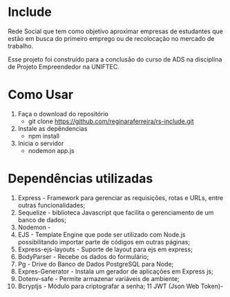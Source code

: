# Include
Rede Social que tem como objetivo aproximar empresas de estudantes que estão em busca do primeiro emprego ou de recolocação no mercado de trabalho.

Esse projeto foi construído para a conclusão do curso de ADS na disciplina de Projeto Empreendedor na UNIFTEC.

# Como Usar
1. Faça o download do repositório
    - git clone https://github.com/reginaraferreira/rs-include.git
2. Instale as depêndencias
    - npm install
3. Inicia o servidor
    - nodemon app.js

# Dependências utilizadas
1. Express - Framework para gerenciar as requisições, rotas e URLs, entre outras funcionalidades;
2. Sequelize - biblioteca Javascript que facilita o gerenciamento de um banco de dados;
3. Nodemon - 
4. EJS - Template Engine que pode ser utilizado com Node.js possibilitando importar parte de códigos em outras páginas;
5. Express-ejs-layouts - Suporte de layout para ejs em express;
6. BodyParser - Recebe os dados do formulário;
7. Pg - Drive do Banco de Dados PostgreSQL para Node;
8. Expres-Generator - Instala um gerador de aplicações em Express js;
9. Dotenv-safe - Permite armazenar variáveis de ambiente;
10. Bcryptjs - Módulo para criptografar a senha;
11 JWT (Json Web Token)- 